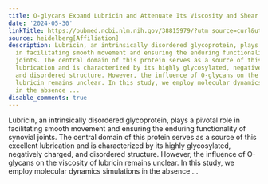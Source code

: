 ```yaml
---
title: O-glycans Expand Lubricin and Attenuate Its Viscosity and Shear Thinning
date: '2024-05-30'
linkTitle: https://pubmed.ncbi.nlm.nih.gov/38815979/?utm_source=curl&utm_medium=rss&utm_campaign=pubmed-2&utm_content=1FakS-2QOkCT8HsMOQP1bCRQ4YzyumYOmxmF0moLsQ3dFB1E9V&fc=20220326224207&ff=20240531182159&v=2.18.0.post9+e462414
source: heidelberg[Affiliation]
description: Lubricin, an intrinsically disordered glycoprotein, plays a pivotal role
  in facilitating smooth movement and ensuring the enduring functionality of synovial
  joints. The central domain of this protein serves as a source of this excellent
  lubrication and is characterized by its highly glycosylated, negatively charged,
  and disordered structure. However, the influence of O-glycans on the viscosity of
  lubricin remains unclear. In this study, we employ molecular dynamics simulations
  in the absence ...
disable_comments: true
---
```

Lubricin, an intrinsically disordered glycoprotein, plays a pivotal role in facilitating smooth movement and ensuring the enduring functionality of synovial joints. The central domain of this protein serves as a source of this excellent lubrication and is characterized by its highly glycosylated, negatively charged, and disordered structure. However, the influence of O-glycans on the viscosity of lubricin remains unclear. In this study, we employ molecular dynamics simulations in the absence ...
